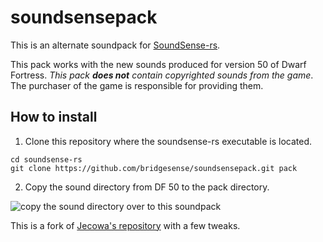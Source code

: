 # soundsensepack
This is an alternate soundpack for [SoundSense-rs](https://github.com/prixt/soundsense-rs).

This pack works with the new sounds produced for version 50 of
Dwarf Fortress. *This pack **does not** contain copyrighted sounds 
from the game*. The purchaser of the game is responsible for providing them.

## How to install
1. Clone this repository where the soundsense-rs executable is located.

```
cd soundsense-rs
git clone https://github.com/bridgesense/soundsensepack.git pack
```

2. Copy the sound directory from DF 50 to the pack directory.

![copy the sound directory over to this soundpack](https://i.imgur.com/H0raLf2.png)

This is a fork of [Jecowa's repository](https://github.com/jecowa) with a few tweaks.
